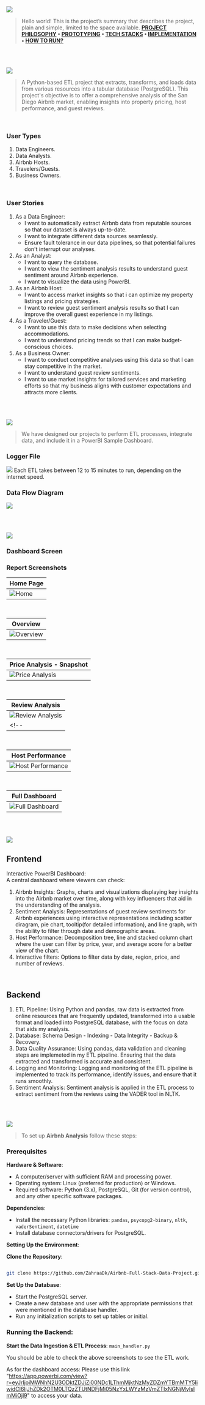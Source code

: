 
<img  src="./readme/title1.svg"/>

<div>

> Hello world! This is the project’s summary that describes the project, plain and simple, limited to the space available.
**[PROJECT PHILOSOPHY](#project-philosophy) • [PROTOTYPING](#prototyping) • [TECH STACKS](#stacks) • [IMPLEMENTATION](#demo) • [HOW TO RUN?](#run)**

</div> 
  

<br><br>

<!-- project philosophy -->

<a  name="philosophy" ></a>
<img  src="./readme/title2.svg" id="project-philosophy"/>

> A Python-based ETL project that extracts, transforms, and loads data from various resources into a tabular database (PostgreSQL). This project's objective is to offer a comprehensive analysis of the San Diego Airbnb market, enabling insights into property pricing, host performance, and guest reviews. 

<br>

  

### User Types

 

1. Data Engineers.
2. Data Analysts.
3. Airbnb Hosts.
4. Travelers/Guests.
5. Business Owners.
  

<br>

  

### User Stories

  
1. As a Data Engineer: <br>
	- I want to automatically extract Airbnb data from reputable sources so that our dataset is always up-to-date. <br>
	- I want to integrate different data sources seamlessly. <br>
	- Ensure fault tolerance in our data pipelines, so that potential failures don't interrupt our analyses. <br>
2. As an Analyst: <br>
	- I want to query the database. <br>
	- I want to view the sentiment analysis results to understand guest sentiment around Airbnb experience. <br>
	- I want to visualize the data using PowerBI. <br>
3. As an Airbnb Host: <br>
	- I want to access market insights so that i can optimize my property listings and pricing strategies. <br>
	- I want to review guest sentiment analysis results so that I can improve the overall guest experience in my listings. <br>
4. As a Traveler/Guest: <br>
	- I want to use this data to make decisions when selecting accommodations. <br>
	- I want to understand pricing trends so that I can make budget-conscious choices. <br>
5. As a Business Owner: <br>
	- I want to conduct competitive analyses using this data so that I can stay competitive in the market. <br>
	- I want to understand guest review sentiments. <br>
	- I want to use market insights for tailored services and marketing efforts so that my business aligns with customer expectations and attracts more clients. <br>


<br><br>

<!-- Prototyping -->
<img  src="./readme/title3.svg"  id="prototyping"/>

> We have designed our projects to perform ETL processes, integrate data, and include it in a PowerBI Sample Dashboard.


### Logger File

  



 <img src = "./screenshots/logging_trial.png" />
Each ETL takes between 12 to 15 minutes to run, depending on the internet speed. 
  
  

### Data Flow Diagram

  

<img src = "./screenshots/db_schema_airbnb.png" />


  


  
<br><br>
<!-- Tech stacks -->

<a  name="stacks"></a>
<img  src="./readme/title4.svg" id="stacks" />


### Dashboard Screen

### Report Screenshots

| Home Page |
| ----------|
|![Home](./screenshots/sc_airbnb_01.png) |
 

<br>

| Overview |
| ----------| 
|![Overview](./screenshots/pbix_airbnb_2.gif) | 




 <br> 
  
| Price Analysis - Snapshot |
| ----------|
|![Price Analysis](./screenshots/sc_airbnb_02.png) | 


  
<br>

| Review Analysis |
| ----------|
|![Review Analysis](./screenshots/pbix_airbnb.gif) | 
<!-- |![Landing](/readme/gifs/onBoardingGif.gif)|![Login/Signup](/readme/gifs/loginSignupGif.gif)|![addPet](/readme/gifs/addPetGif.gif)|![addPost](/readme/gifs/addPost.gif)| -->
<!-- <video width="640" height="360" controls>
  <source src="./screenshots/recording_airbnb_2.mp4" type="video/mp4">
  Your browser does not support the video tag.
</video> -->


 <br> 
 
| Host Performance |
| ----------|
|![Host Performance](./screenshots/sc_airbnb_03.png) | 

<br>

| Full Dashboard |
| ----------|
|![Full Dashboard](./screenshots/pbix_airbnb_3.gif) | 
  

<br><br>



<!-- Implementation -->

<a  name="Demo"  ></a>
<img  src="./readme/title5.svg" id="#demo"/>



## Frontend

Interactive PowerBI Dashboard: <br>
A central dashboard where viewers can check: <br>

1. Airbnb Insights: Graphs, charts and visualizations displaying key insights into the Airbnb market over time, along with key influencers that aid in the understanding of the analysis.
2. Sentiment Analysis: Representations of guest review sentiments for Airbnb experiences using interactive representations including scatter diragram, pie chart, tooltip(for detailed information), and line graph, with the ability to filter through date and demographic areas. 
3. Host Performance: Decomposition tree, line and stacked column chart where the user can filter by price, year, and average score for a better view of the chart. 
4. Interactive filters: Options to filter data by date, region, price, and number of reviews. 


  

<br>

  

## Backend

1. ETL Pipeline: Using Python and pandas, raw data is extracted from online resources that are frequently updated, transformed into a usable format and loaded into PostgreSQL database, with the focus on data that aids my analysis.
2. Database: Schema Design - Indexing - Data Integrity - Backup & Recovery.
3. Data Quality Assurance: Using pandas, data validation and cleaning steps are implemeted in my ETL pipeline. Ensuring that the data extracted and transformed is accurate and consistent.
4. Logging and Monitoring: Logging and monitoring of the ETL pipeline is implemented to track its performance, identify issues, and ensure that it runs smoothly.
5. Sentiment Analysis: Sentiment analysis is applied in the ETL process to extract sentiment from the reviews using the VADER tool in NLTK. 


  
<br><br>

<!-- How to run -->

<a  name="run"  ></a>
<img  src="./readme/title6.svg" id="run"/>
  

> To set up **Airbnb Analysis** follow these steps:

### Prerequisites


**Hardware & Software**:

-   A computer/server with sufficient RAM and processing power.
-   Operating system: Linux (preferred for production) or Windows.
-   Required software: Python (3.x), PostgreSQL, Git (for version control), and any other specific software packages.
  
  

**Dependencies**:

-   Install the necessary Python libraries: `pandas`, `psycopg2-binary`, `nltk`, `vaderSentiment`, `datetime`
-   Install database connectors/drivers for PostgreSQL.
  

**Setting Up the Environment**:

**Clone the Repository**:


```sh

git clone https://github.com/ZahraaDk/Airbnb-Full-Stack-Data-Project.git

```

  
**Set Up the Database**:

-   Start the PostgreSQL server.
-   Create a new database and user with the appropriate permissions that were mentioned in the database handler.
-   Run any initialization scripts to set up tables or initial.

### **Running the Backend**:

**Start the Data Ingestion & ETL Process**:
`main_handler.py`


You should be able to check the above screenshots to see the ETL work.

As for the dashboard access: Please use this link "https://app.powerbi.com/view?r=eyJrIjoiMWNhN2U3ODktZDJjZi00NDc1LThmMjktNzMyZDZmYTBmMTY5IiwidCI6IjJhZDk2OTM0LTQzZTUtNDFjMi05NzYxLWYzMzVmZTIxNGNjMyIsImMiOjl9" to access your data.
